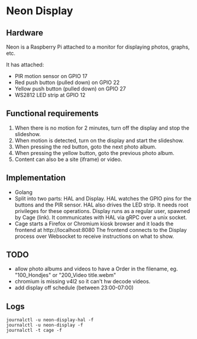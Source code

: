 # Neon Display

## Hardware
Neon is a Raspberry Pi attached to a monitor for displaying photos, graphs, etc.

It has attached:
- PIR motion sensor on GPIO 17
- Red push button (pulled down) on GPIO 22
- Yellow push button (pulled down) on GPIO 27
- WS2812 LED strip at GPIO 12

## Functional requirements
1. When there is no motion for 2 minutes, turn off the display and stop the slideshow.
2. When motion is detected, turn on the display and start the slideshow.
3. When pressing the red button, goto the next photo album.
4. When pressing the yellow button, goto the previous photo album.
5. Content can also be a site (iframe) or video.


## Implementation

- Golang
- Split into two parts: HAL and Display. HAL watches the GPIO pins for the buttons and the PIR sensor. HAL also drives the LED strip. It needs root privileges for these operations. Display runs as a regular user, spawned by Cage (link). It communicates with HAL via gRPC over a unix socket.
- Cage starts a Firefox or Chromium kiosk browser and it loads the frontend at http://localhost:8080 The frontend connects to the Display process over Websocket to receive instructions on what to show.

## TODO

- allow photo albums and videos to have a Order in the filename, eg. "100_Hondjes" or "200_Video title.webm"
- chromium is missing v4l2 so it can't hw decode videos.
- add display off schedule (between 23:00-07:00)

## Logs

```
journalctl -u neon-display-hal -f
journalctl -u neon-display -f
journalctl -t cage -f
```

